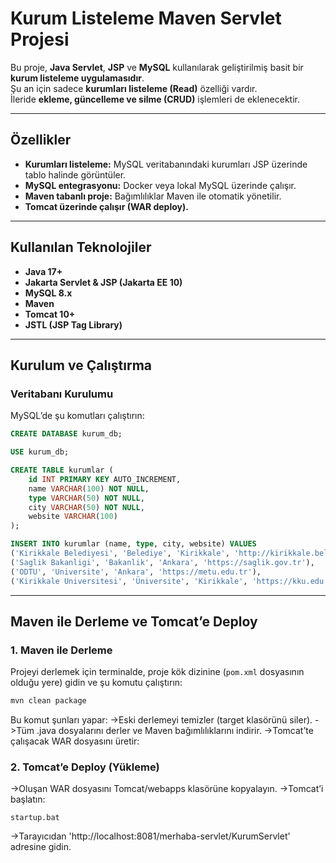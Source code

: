 # Kurum Listeleme Maven Servlet Projesi

Bu proje, **Java Servlet**, **JSP** ve **MySQL** kullanılarak geliştirilmiş basit bir **kurum listeleme uygulamasıdır**.  
Şu an için sadece **kurumları listeleme (Read)** özelliği vardır.  
İleride **ekleme, güncelleme ve silme (CRUD)** işlemleri de eklenecektir.

---

## Özellikler

- **Kurumları listeleme:** MySQL veritabanındaki kurumları JSP üzerinde tablo halinde görüntüler.  
- **MySQL entegrasyonu:** Docker veya lokal MySQL üzerinde çalışır.  
- **Maven tabanlı proje:** Bağımlılıklar Maven ile otomatik yönetilir.  
- **Tomcat üzerinde çalışır (WAR deploy).**

---

## Kullanılan Teknolojiler

- **Java 17+**  
- **Jakarta Servlet & JSP (Jakarta EE 10)**  
- **MySQL 8.x**  
- **Maven**  
- **Tomcat 10+**  
- **JSTL (JSP Tag Library)**

---

## Kurulum ve Çalıştırma

### **Veritabanı Kurulumu**

MySQL’de şu komutları çalıştırın:

```sql
CREATE DATABASE kurum_db;

USE kurum_db;

CREATE TABLE kurumlar (
    id INT PRIMARY KEY AUTO_INCREMENT,
    name VARCHAR(100) NOT NULL,
    type VARCHAR(50) NOT NULL,
    city VARCHAR(50) NOT NULL,
    website VARCHAR(100)
);

INSERT INTO kurumlar (name, type, city, website) VALUES
('Kirikkale Belediyesi', 'Belediye', 'Kirikkale', 'http://kirikkale.bel.tr'),
('Saglik Bakanligi', 'Bakanlik', 'Ankara', 'https://saglik.gov.tr'),
('ODTU', 'Universite', 'Ankara', 'https://metu.edu.tr'),
('Kirikkale Universitesi', 'Üniversite', 'Kirikkale', 'https://kku.edu.tr'); 
```
---

## Maven ile Derleme ve Tomcat’e Deploy

### 1. Maven ile Derleme

Projeyi derlemek için terminalde, proje kök dizinine (`pom.xml` dosyasının olduğu yere) gidin ve şu komutu çalıştırın:

```bash
mvn clean package
```
Bu komut şunları yapar:
->Eski derlemeyi temizler (target klasörünü siler).
->Tüm .java dosyalarını derler ve Maven bağımlılıklarını indirir.
->Tomcat’te çalışacak WAR dosyasını üretir:

### 2. Tomcat’e Deploy (Yükleme)
->Oluşan WAR dosyasını Tomcat/webapps klasörüne kopyalayın.
->Tomcat’i başlatın:
```
startup.bat
```
->Tarayıcıdan 'http://localhost:8081/merhaba-servlet/KurumServlet' adresine gidin.
